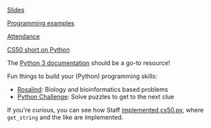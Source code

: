 [Slides](https://docs.google.com/presentation/d/1SxJ5zGLdUv6EQsWQ1ibzwhRUwVU58MP8ljavtqFMX5I/edit?usp=sharing)

[Programming examples](http://bit.ly/2q6b6qR)

[Attendance](https://docs.google.com/forms/d/e/1FAIpQLSe_1Lmef9IAXcrX0AWc4ZOzgvYnPhB_F7i3wSXDxln2cZpv1w/viewform?usp=sf_link)

[CS50 short on Python](https://www.youtube.com/watch?v=8xCzjOnfQbw&list=PLhQjrBD2T380Ze8wxWJBPgo2XZzYlnN0N&index=2&t=0s)

The [Python 3 documentation](https://docs.python.org/3/) should be a go-to resource!

Fun things to build your (Python) programming skills:
* [Rosalind](http://rosalind.info/): Biology and bioinformatics based problems
* [Python Challenge](http://www.pythonchallenge.com/): Solve puzzles to get to the next clue

If you're curious, you can see how Staff [implemented cs50.py](https://github.com/cs50/python-cs50/blob/develop/src/cs50/cs50.py), where `get_string` and the like are implemented.
